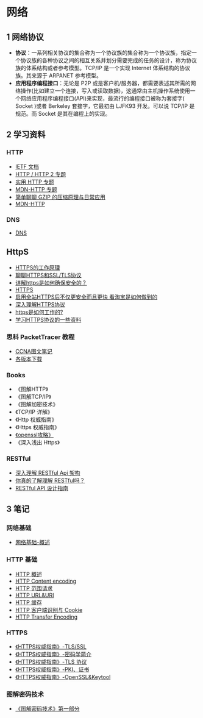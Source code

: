 # 网络

## 1 网络协议

- **协议**：一系列相关协议的集合称为一个协议族的集合称为一个协议族，指定一个协议族的各种协议之间的相互关系并划分需要完成的任务的设计，称为协议族的体系结构或者参考模型。TCP/IP 是一个实现 Internet 体系结构的协议族。其来源于 ARPANET 参考模型。
- **应用程序编程接口**：无论是 P2P 或是客户机/服务器，都需要表述其所需的网络操作(比如建立一个连接，写入或读取数据)，这通常由主机操作系统使用一个网络应用程序编程接口(API)来实现，最流行的编程接口被称为套接字( Socket )或者 Berkeley 套接字，它最初由 LJFK93 开发。可以说 TCP/IP 是规范。而 Socket 是其在编程上的实现。

## 2 学习资料

### HTTP

- [IETF 文档](https://tools.ietf.org/html/)
- [HTTP / HTTP 2 专题](https://imququ.com/post/series.html)
- [实用 HTTP 专题](https://www.cnblogs.com/plokmju/tag/http/)
- [MDN-HTTP 专题](https://developer.mozilla.org/zh-CN/docs/Web/HTTP)
- [简单聊聊 GZIP 的压缩原理与日常应用](https://juejin.im/post/5b793126f265da43351d5125)
- [MDN-HTTP](https://developer.mozilla.org/zh-CN/docs/Web/HTTP)

### DNS

- [DNS](http://selfboot.cn/2015/11/05/dns_theory/)

## HttpS

- [HTTPS的工作原理](http://www.cnblogs.com/ttltry-air/archive/2012/08/20/2647898.html)
- [聊聊HTTPS和SSL/TLS协议](http://www.kuqin.com/shuoit/20141124/343419.html)
- [详解https是如何确保安全的？](https://www.sdk.cn/news/2921)
- [HTTPS](http://www.cnblogs.com/ttltry-air/archive/2012/08/20/2647898.html)
- [启用全站HTTPS后不仅更安全而且更快 看淘宝是如何做到的](http://weibo.com/p/1001603948661200565978)
- [深入理解HTTPS协议](https://juejin.im/post/5a2fbe1b51882507ae25f991)
- [https是如何工作的?](http://blog.csdn.net/dd864140130/article/details/52598107)
- [学习HTTPS协议的一些资料](https://www.jianshu.com/p/e7a7e268308e)

### 思科 PacketTracer 教程

- [CCNA图文笔记](https://www.qingsword.com/sitemap.html#ccna)
- [各版本下载](https://www.computernetworkingnotes.com/ccna-study-guide/download-packet-tracer-for-windows-and-linux.html)

### Books

- 《图解HTTP》
- 《图解TCP/IP》
- 《图解加密技术》
- 《TCP/IP 详解》
- 《Http 权威指南》
- 《Https 权威指南》
- [《openssl攻略》](http://www.ituring.com.cn/book/download/338e1e55-fd94-4ac3-9e21-e0bf04984b3f)
- 《深入浅出 Https》

### RESTful

- [深入理解 RESTful Api 架构](http://mengkang.net/620.html)
- [你真的了解理解 RESTful吗？](http://mp.weixin.qq.com/s?__biz=MzA4MjU5NTY0NA==&mid=400698271&idx=1&sn=fdf440bb68dbbca6f422c5b82d0af25d&scene=23&srcid=1123oNzjlQD4AHMT8BLQrL8c#rd)
- [RESTful API 设计指南](http://www.ruanyifeng.com/blog/2014/05/restful_api.html)

## 3 笔记

### 网络基础

- [网络基础-概述](01-Basic/网络基础-概述.md)

### HTTP 基础

- [HTTP 概述](01-Basic/HTTP_01_概述.md)
- [HTTP Content encoding](01-Basic/HTTP_02_Content_encoding_Transfer_Encoding.md)
- [HTTP 范围请求](01-Basic/HTTP_03_范围请求.md)
- [HTTP URL&URI](01-Basic/HTTP_04_URL&URI.md)
- [HTTP 缓存](01-Basic/HTTP_05_缓存.md)
- [HTTP 客户端识别与 Cookie](01-Basic/HTTP_06_客户端识别与Cookie.md)
- [HTTP Transfer Encoding](01-Basic/HTTP_07_Transfer_Encoding.md)

### HTTPS

- [《HTTPS权威指南》-TLS/SSL](01-Basic/HTTPS权威指南01-SSL&TLS.md)
- [《HTTPS权威指南》-密码学简介](01-Basic/HTTPS权威指南02-密码学简介.md)
- [《HTTPS权威指南》-TLS 协议](01-Basic/HTTPS权威指南03-TLS协议.md)
- [《HTTPS权威指南》-PKI、证书](01-Basic/HTTPS权威指南04-PKI.md)
- [《HTTPS权威指南》-OpenSSL&Keytool](01-Basic/HTTPS权威指南-OpenSSL&Keytool.md)

### 图解密码技术

- [《图解密码技术》第一部分](02-Encryption/图解密码技术-part01.md)
